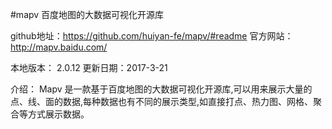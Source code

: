 #mapv 百度地图的大数据可视化开源库

github地址：https://github.com/huiyan-fe/mapv/#readme
官方网站：http://mapv.baidu.com/


本地版本： 2.0.12
更新日期：2017-3-21

介绍：
            Mapv 是一款基于百度地图的大数据可视化开源库,可以用来展示大量的点、线、面的数据,每种数据也有不同的展示类型,如直接打点、热力图、网格、聚合等方式展示数据。

